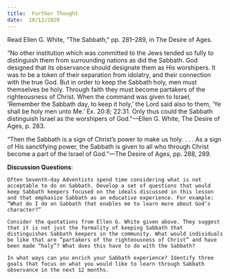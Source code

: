 ```yaml
---
title:  Further Thought
date:  18/12/2020
---
```


Read Ellen G. White, “The Sabbath,” pp. 281–289, in The Desire of Ages.

“No other institution which was committed to the Jews tended so fully to distinguish them from surrounding nations as did the Sabbath. God designed that its observance should designate them as His worshipers. It was to be a token of their separation from idolatry, and their connection with the true God. But in order to keep the Sabbath holy, men must themselves be holy. Through faith they must become partakers of the righteousness of Christ. When the command was given to Israel, ‘Remember the Sabbath day, to keep it holy,’ the Lord said also to them, ‘Ye shall be holy men unto Me.’ Ex. 20:8; 22:31. Only thus could the Sabbath distinguish Israel as the worshipers of God.”—Ellen G. White, The Desire of Ages, p. 283.

“Then the Sabbath is a sign of Christ’s power to make us holy. . . . As a sign of His sanctifying power, the Sabbath is given to all who through Christ become a part of the Israel of God.”—The Desire of Ages, pp. 288, 289.

**Discussion Questions**:

`Often Seventh-day Adventists spend time considering what is not acceptable to do on Sabbath. Develop a set of questions that would keep Sabbath keepers focused on the ideals discussed in this lesson and that emphasize Sabbath as an educative experience. For example: “What do I do on Sabbath that enables me to learn more about God’s character?”`

`Consider the quotations from Ellen G. White given above. They suggest that it is not just the formality of keeping Sabbath that distinguishes Sabbath keepers in the community. What would individuals be like that are “partakers of the righteousness of Christ” and have been made “holy”? What does this have to do with the Sabbath?`

`In what ways can you enrich your Sabbath experience? Identify three goals that focus on what you would like to learn through Sabbath observance in the next 12 months.`